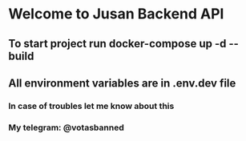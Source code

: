 # Welcome to Jusan Backend API

## To start project run docker-compose up -d --build
## All environment variables are in .env.dev file

### In case of troubles let me know about this
### My telegram: @votasbanned